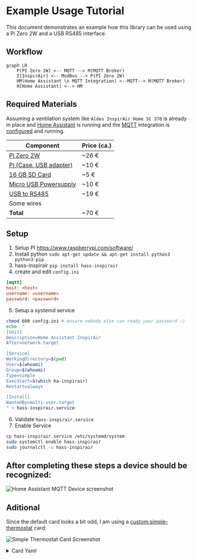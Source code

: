 # Example Usage Tutorial

This document demonstrates an example how this library can be used using a Pi Zero 2W and a USB RS485 interface.

## Workflow

```mermaid
graph LR
    P(PI Zero 2W) <-- MQTT --> M(MQTT Broker)
    I[InspirAir] <-- ModBus --> P(PI Zero 2W)
    HM(Home Assistant \n MQTT Integration) <--MQTT--> M(MQTT Broker)
    H[Home Assistant] <--> HM
```

## Required Materials

Assuming a ventilation system like `Aldes InspirAir Home SC 370` is already in place and
[Home Assistant](https://www.home-assistant.io/) is running and the [MQTT](https://www.home-assistant.io/integrations/mqtt/) integration is [configured](https://my.home-assistant.io/redirect/config_flow_start?domain=mqtt) and running.

| Component                                         | Price (ca.) |
| ------------------------------------------------- | ----------- |
| [Pi Zero 2W](https://amzn.to/42ITjqZ)             | ~26 €       |
| [Pi (Case, USB adapter)](https://amzn.to/3uKeah1) | ~10 €       |
| [16 GB SD Card](https://amzn.to/3wsAY5q)          | ~5 €        |
| [Micro USB Powersupply](https://amzn.to/3uzMoE7)  | ~10 €       |
| [USB to RS485](https://amzn.to/3OMGaHO)           | ~19 €       |
| Some wires                                        |             |
| **Total**                                         | ~70 €       |

## Setup

1. Setup PI https://www.raspberrypi.com/software/
2. Install python `sudo apt-get update && apt-get install python3 python3-pip`
3. hass-inspirair `pip install hass-inspirair`
4. create and edit `config.ini`

```ini
[mqtt]
host: <host>
username: <username>
password: <password>
```

5. Setup a systemd service

```bash
chmod 600 config.ini # ensure nobody else can ready your password ;)
echo  "
[Unit]
Description=Home Assistant InspirAir
After=network.target

[Service]
WorkingDirectory=$(pwd)
User=$(whoami)
Group=$(whoami)
Type=simple
ExecStart=$(which ha-inspirair)
Restart=always

[Install]
WantedBy=multi-user.target
" > hass-inspirair.service

```

6. Validate `hass-inspirair.service`
7. Enable Service

```bash
cp hass-inspirair.service /etc/systemd/system
sudo systemctl enable hass-inspirair
sudo journalctl -u hass-inspirair
```

## After completing these steps a device should be recognized:

![Home Assistant MQTT Device screenshot](mqtt_device.png)

## Aditional

Since the default card looks a bit odd, I am using a [custom:simple-thermostat](https://github.com/nervetattoo/simple-thermostat) card:

![Simple Thermostat Card Screenshot](card_example.png)

<details>
<summary>Card Yaml</summary>

```yaml
type: custom:simple-thermostat
entity: climate.ventilation
layout:
  step: row
  mode:
    icons: true
    names: true
    headings: false
  sensors:
    type: table
    labels: true
sensors:
  - entity: sensor.ventilation_outdoor_air_temperature
    name: Zuluft
    decimals: 1
    unit: °C
  - entity: sensor.ventilation_indoor_air_temperature
    name: Abluft
    decimals: 1
    unit: °C

hide:
  state: true
  temperature: true
setpoints: false
control:
  fan:
    Ferien:
      icon: mdi:fan
    Standard:
      icon: mdi:fan-speed-1
    Boost:
      icon: mdi:fan-speed-2
    Gäste:
      icon: mdi:fan-speed-3
```

</details>

